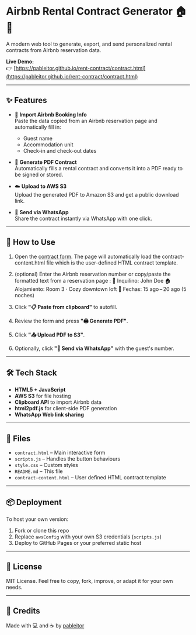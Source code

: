 # Airbnb Rental Contract Generator 🏠📄

A modern web tool to generate, export, and send personalized rental contracts from Airbnb reservation data.

**Live Demo:**  
👉 [https://pableitor.github.io/rent-contract/contract.html](https://pableitor.github.io/rent-contract/contract.html)

---

## ✨ Features

- 🔎 **Import Airbnb Booking Info**  
  Paste the data copied from an Airbnb reservation page and automatically fill in:
  - Guest name
  - Accommodation unit
  - Check-in and check-out dates

- 📄 **Generate PDF Contract**  
  Automatically fills a rental contract and converts it into a PDF ready to be signed or stored.

- ☁️ **Upload to AWS S3**  
  Upload the generated PDF to Amazon S3 and get a public download link.

- 📲 **Send via WhatsApp**  
  Share the contract instantly via WhatsApp with one click.

---

## 🚀 How to Use

1. Open the [contract form](https://pableitor.github.io/rent-contract/contract.html).  The page will automatically load the contract-content.html file which is the user-defined HTML contract template.
2. (optional) Enter the Airbnb reservation number or copy/paste the formatted text from a reservation page :
👤 Inquilino: John Doe
🏠 Alojamiento: Room 3 · Cozy downtown loft
📅 Fechas: 15 ago – 20 ago (5 noches)

3. Click **"📋 Paste from clipboard"** to autofill.
4. Review the form and press **"🖨️ Generate PDF"**.
5. Click **"📤 Upload PDF to S3"**.
6. Optionally, click **"📲 Send via WhatsApp"** with the guest's number.

---

## 🛠️ Tech Stack

- **HTML5 + JavaScript**
- **AWS S3** for file hosting
- **Clipboard API** to import Airbnb data
- **html2pdf.js** for client-side PDF generation
- **WhatsApp Web link sharing**

---

## 📁 Files

- `contract.html` – Main interactive form 
- `scripts.js` – Handles the button behaviours
- `style.css` –  Custom styles
- `README.md` – This file
- `contract-content.html` – User defined HTML contract template

---

## 📦 Deployment

To host your own version:

1. Fork or clone this repo
2. Replace `awsConfig` with your own S3 credentials (`scripts.js`)
3. Deploy to GitHub Pages or your preferred static host

---

## 📝 License

MIT License. Feel free to copy, fork, improve, or adapt it for your own needs.

---

## 🙌 Credits

Made with 💻 and ☕ by [pableitor](https://github.com/pableitor)
